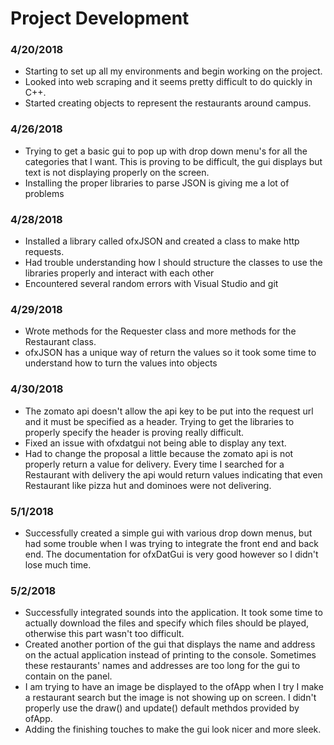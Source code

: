 # Project Development 
### 4/20/2018
- Starting to set up all my environments and begin working on the project. 
- Looked into web scraping and it seems pretty difficult to do quickly in C++.
- Started creating objects to represent the restaurants around campus. 
### 4/26/2018
- Trying to get a basic gui to pop up with drop down menu's for all the categories that I want. This is 
proving to be difficult, the gui displays but text is not displaying properly on the screen.
- Installing the proper libraries to parse JSON is giving me a lot of problems 
### 4/28/2018
- Installed a library called ofxJSON and created a class to make http requests.
- Had trouble understanding how I should structure the classes to use the libraries properly and 
interact with each other
- Encountered several random errors with Visual Studio and git
### 4/29/2018
- Wrote methods for the Requester class and more methods for the Restaurant class.
- ofxJSON has a unique way of return the values so it took some time to understand how to 
turn the values into objects
### 4/30/2018
- The zomato api doesn't allow the api key to be put into the request url and it must be specified as a header.
Trying to get the libraries to properly specify the header is proving really difficult. 
- Fixed an issue with ofxdatgui not being able to display any text.
- Had to change the proposal a little because the zomato api is not properly return a value 
for delivery. Every time I searched for a Restaurant with delivery the api would return values
indicating that even Restaurant like pizza hut and dominoes were not delivering. 
### 5/1/2018
- Successfully created a simple gui with various drop down menus, but had some trouble when I was trying 
to integrate the front end and back end. The documentation for ofxDatGui is very good however so I didn't lose 
much time. 
### 5/2/2018 
- Successfully integrated sounds into the application. It took some time to actually download the files and specify which files should be played, 
otherwise this part wasn't too difficult.
- Created another portion of the gui that displays the name and address on the actual application instead of printing to the console. Sometimes these restaurants'
names and addresses are too long for the gui to contain on the panel.
- I am trying to have an image be displayed to the ofApp when I try I make a restaurant search but the image is not showing up on screen. I didn't properly use the draw() and update()
default methdos provided by ofApp.
- Adding the finishing touches to make the gui look nicer and more sleek. 
